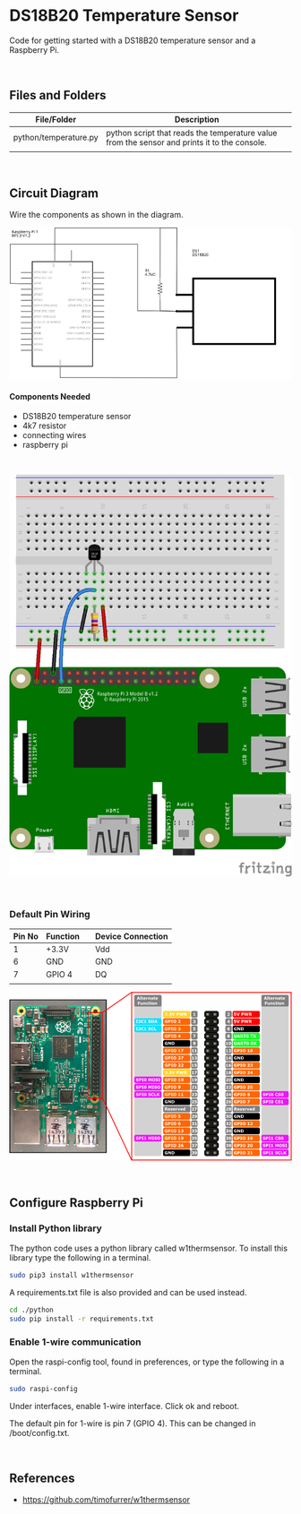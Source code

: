 # DS18B20 Temperature Sensor

Code for getting started with a DS18B20 temperature sensor and a Raspberry Pi.

<br>

## Files and Folders

| File/Folder | Description |
|--- | --- |
| python/temperature.py | python script that reads the temperature value from the sensor and prints it to the console. |
|  |  |

<br>

## Circuit Diagram
Wire the components as shown in the diagram.

![circuit diagram](assets/ds18b20-temp-sensor-circuit-diagram_schem.svg)

#### Components Needed
* DS18B20 temperature sensor
* 4k7 resistor
* connecting wires
* raspberry pi

<br />

![breadboard diagram](assets/ds18b20-temp-sensor-circuit-diagram_bb.png)

<br />

### Default Pin Wiring

| Pin No | Function |  | Device Connection |
| --- | --- | --- | --- |
| 1 | +3.3V |  | Vdd |
| 6 | GND |  | GND |
| 7 | GPIO 4 |  | DQ |
|  |  |  |  |

![pin diagram](assets/rp2_pinout.png)

<br>

## Configure Raspberry Pi

### Install Python library
The python code uses a python library called w1thermsensor. To install this library type the following in a terminal.

```bash
sudo pip3 install w1thermsensor
```

A requirements.txt file is also provided and can be used instead.
```bash
cd ./python
sudo pip install -r requirements.txt
```

### Enable 1-wire communication

Open the raspi-config tool, found in preferences, or type the following in a terminal.
```bash
sudo raspi-config
```

Under interfaces, enable 1-wire interface. Click ok and reboot.

The default pin for 1-wire is pin 7 (GPIO 4). This can be changed in /boot/config.txt.

<br>

## References

- https://github.com/timofurrer/w1thermsensor
